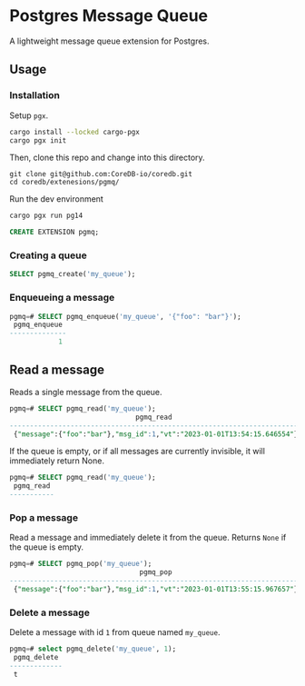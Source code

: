 # Postgres Message Queue

A lightweight message queue extension for Postgres.

## Usage

### Installation

Setup `pgx`.
```bash
cargo install --locked cargo-pgx
cargo pgx init
```

Then, clone this repo and change into this directory.

```
git clone git@github.com:CoreDB-io/coredb.git
cd coredb/extenesions/pgmq/
```

Run the dev environment
```bash
cargo pgx run pg14
```


```sql
CREATE EXTENSION pgmq;
```

### Creating a queue

```sql
SELECT pgmq_create('my_queue');
```

### Enqueueing a message

```sql
pgmq=# SELECT pgmq_enqueue('my_queue', '{"foo": "bar"}');
 pgmq_enqueue 
--------------
            1
```

## Read a message
Reads a single message from the queue. 
```sql
pgmq=# SELECT pgmq_read('my_queue');
                               pgmq_read                                
------------------------------------------------------------------------
 {"message":{"foo":"bar"},"msg_id":1,"vt":"2023-01-01T13:54:15.646554"}
```

If the queue is empty, or if all messages are currently invisible, it will immediately return None.
```sql
pgmq=# SELECT pgmq_read('my_queue');
 pgmq_read 
-----------
```

### Pop a message
Read a message and immediately delete it from the queue. Returns `None` if the queue is empty.
```sql
pgmq=# SELECT pgmq_pop('my_queue');
                                pgmq_pop                                
------------------------------------------------------------------------
 {"message":{"foo":"bar"},"msg_id":1,"vt":"2023-01-01T13:55:15.967657"}
```

### Delete a message
Delete a message with id `1` from queue named `my_queue`.
```sql
pgmq=# select pgmq_delete('my_queue', 1);
 pgmq_delete 
-------------
 t
 ```

